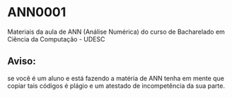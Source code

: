 # ANN0001
Materiais da aula de ANN (Análise Numérica) do curso de Bacharelado em Ciência da Computação - UDESC

## Aviso: 
se você é um aluno e está fazendo a matéria de ANN tenha em mente que copiar tais códigos é plágio e um atestado
de incompetência da sua parte.
